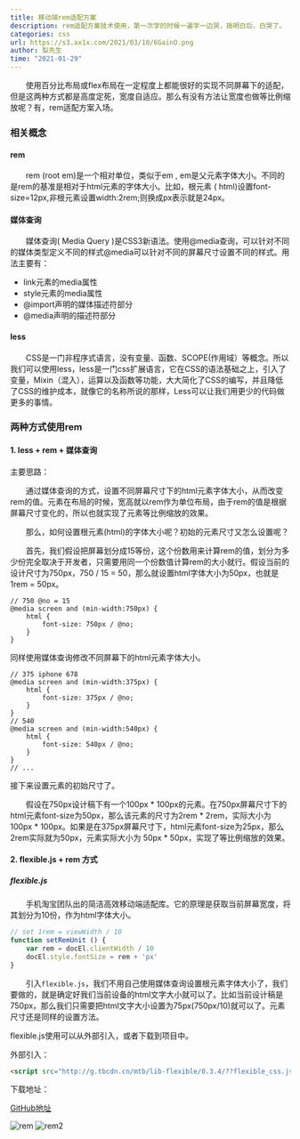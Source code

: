 ```yaml
---
title: 移动端rem适配方案
description: rem适配方案技术使用，第一次学的时候一遍学一边哭，搞明白后，白哭了。
categories: css
url: https://s3.ax1x.com/2021/03/10/6GainO.png
author: 梨先生
time: "2021-01-29"
---
```


&emsp;&emsp;使用百分比布局或flex布局在一定程度上都能很好的实现不同屏幕下的适配，但是这两种方式都是高度定死，宽度自适应。那么有没有方法让宽度也做等比例缩放呢？有，rem适配方案入场。

### 相关概念

#### rem

&emsp;&emsp;rem (root em)是一个相对单位，类似于em , em是父元素字体大小。不同的是rem的基准是相对于html元素的字体大小。比如，根元素 ( html)设置font-size=12px,非根元素设置width:2rem;则换成px表示就是24px。

#### 媒体查询

&emsp;&emsp;媒体查询( Media Query )是CSS3新语法。使用@media查询，可以针对不同的媒体类型定义不同的样式@media可以针对不同的屏幕尺寸设置不同的样式。用法主要有：
* link元素的media属性
* style元素的media属性
* @import声明的媒体描述符部分
* @media声明的描述符部分

#### less

&emsp;&emsp;CSS是一门非程序式语言，没有变量、函数、SCOPE(作用域）等概念。所以我们可以使用less，less是一门css扩展语言，它在CSS的语法基础之上，引入了变量，Mixin（混入），运算以及函数等功能，大大简化了CSS的编写，并且降低了CSS的维护成本，就像它的名称所说的那样，Less可以让我们用更少的代码做更多的事情。

### 两种方式使用rem

#### 1. less + rem + 媒体查询

主要思路：

&emsp;&emsp;通过媒体查询的方式，设置不同屏幕尺寸下的html元素字体大小，从而改变rem的值。元素在布局的时候，宽高就以rem作为单位布局，由于rem的值是根据屏幕尺寸变化的，所以也就实现了元素等比例缩放的效果。

&emsp;&emsp;那么，如何设置根元素(html)的字体大小呢？初始的元素尺寸又怎么设置呢？

&emsp;&emsp;首先，我们假设把屏幕划分成15等份，这个份数用来计算rem的值，划分为多少份完全取决于开发者，只需要用同一个份数值计算rem的大小就行。假设当前的设计尺寸为750px，750 / 15 = 50，那么就设置html字体大小为50px，也就是1rem = 50px。

```less
// 750 @no = 15
@media screen and (min-width:750px) {
    html {
        font-size: 750px / @no;
    }
}
```
同样使用媒体查询修改不同屏幕下的html元素字体大小。

```less
// 375 iphone 678
@media screen and (min-width:375px) {
    html {
        font-size: 375px / @no;
    }
}
// 540
@media screen and (min-width:540px) {
    html {
        font-size: 540px / @no;
    }
}
// ...
```

接下来设置元素的初始尺寸了。

&emsp;&emsp;假设在750px设计稿下有一个100px * 100px的元素。在750px屏幕尺寸下的html元素font-size为50px，那么该元素的尺寸为2rem * 2rem，实际大小为100px * 100px。如果是在375px屏幕尺寸下，html元素font-size为25px，那么2rem实际就为50px，元素实际大小为 50px * 50px，实现了等比例缩放的效果。

#### 2. flexible.js + rem 方式

##### flexible.js

&emsp;&emsp;手机淘宝团队出的简洁高效移动端适配库。它的原理是获取当前屏幕宽度，将其划分为10份，作为html字体大小。

```js
// set 1rem = viewWidth / 10
function setRemUnit () {
    var rem = docEl.clientWidth / 10
    docEl.style.fontSize = rem + 'px'
}
```

&emsp;&emsp;引入`flexible.js`，我们不用自己使用媒体查询设置根元素字体大小了，我们要做的，就是确定好我们当前设备的html文字大小就可以了。比如当前设计稿是750px，那么我们只需要把html文字大小设置为75px(750px/10)就可以了。元素尺寸还是同样的设置方法。

flexible.js使用可以从外部引入，或者下载到项目中。

外部引入：

```html
<script src="http://g.tbcdn.cn/mtb/lib-flexible/0.3.4/??flexible_css.js,flexible.js"></script>
```
下载地址：

[GitHub地址](https://github.com/amfe/lib-flexible/)



![rem](https://s3.ax1x.com/2021/03/05/6eYlpq.png) 
![rem2](https://s3.ax1x.com/2021/03/05/6eYMhn.png)

